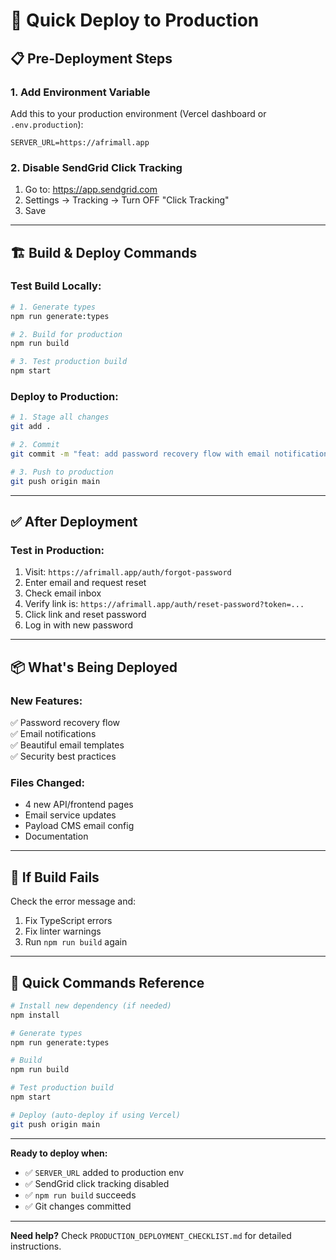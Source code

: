 # 🚀 Quick Deploy to Production

## 📋 Pre-Deployment Steps

### **1. Add Environment Variable**

Add this to your production environment (Vercel dashboard or `.env.production`):

```env
SERVER_URL=https://afrimall.app
```

### **2. Disable SendGrid Click Tracking**

1. Go to: https://app.sendgrid.com
2. Settings → Tracking → Turn OFF "Click Tracking"
3. Save

---

## 🏗️ Build & Deploy Commands

### **Test Build Locally:**

```bash
# 1. Generate types
npm run generate:types

# 2. Build for production
npm run build

# 3. Test production build
npm start
```

### **Deploy to Production:**

```bash
# 1. Stage all changes
git add .

# 2. Commit
git commit -m "feat: add password recovery flow with email notifications"

# 3. Push to production
git push origin main
```

---

## ✅ After Deployment

### **Test in Production:**

1. Visit: `https://afrimall.app/auth/forgot-password`
2. Enter email and request reset
3. Check email inbox
4. Verify link is: `https://afrimall.app/auth/reset-password?token=...`
5. Click link and reset password
6. Log in with new password

---

## 📦 What's Being Deployed

### **New Features:**
✅ Password recovery flow  
✅ Email notifications  
✅ Beautiful email templates  
✅ Security best practices  

### **Files Changed:**
- 4 new API/frontend pages
- Email service updates
- Payload CMS email config
- Documentation

---

## 🔧 If Build Fails

Check the error message and:
1. Fix TypeScript errors
2. Fix linter warnings
3. Run `npm run build` again

---

## 🎯 Quick Commands Reference

```bash
# Install new dependency (if needed)
npm install

# Generate types
npm run generate:types

# Build
npm run build

# Test production build
npm start

# Deploy (auto-deploy if using Vercel)
git push origin main
```

---

**Ready to deploy when:**
- ✅ `SERVER_URL` added to production env
- ✅ SendGrid click tracking disabled
- ✅ `npm run build` succeeds
- ✅ Git changes committed

---

**Need help?** Check `PRODUCTION_DEPLOYMENT_CHECKLIST.md` for detailed instructions.


